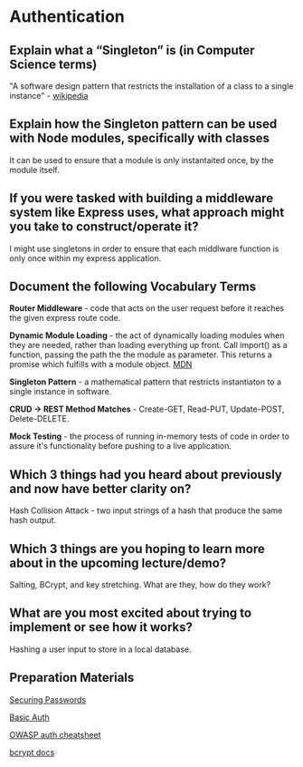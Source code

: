 # Authentication

## Explain what a “Singleton” is (in Computer Science terms)

"A software design pattern that restricts the installation of a class to a single instance" - [wikipedia](https://en.wikipedia.org/wiki/Singleton_pattern)

## Explain how the Singleton pattern can be used with Node modules, specifically with classes

It can be used to ensure that a module is only instantaited once, by the module itself.

## If you were tasked with building a middleware system like Express uses, what approach might you take to construct/operate it?

I might use singletons in order to ensure that each middlware function is only once within my express application.

## Document the following Vocabulary Terms

**Router Middleware** - code that acts on the user request before it reaches the given express route code.

**Dynamic Module Loading** - the act of dynamically loading modules when they are needed, rather than loading everything up front. Call import() as a function, passing the path the the module as parameter. This returns a promise which fulfills with a module object. [MDN](https://developer.mozilla.org/en-US/docs/Web/JavaScript/Guide/Modules#dynamic_module_loading)

**Singleton Pattern** - a mathematical pattern that restricts instantiaton to a single instance in software.

**CRUD -> REST Method Matches** - Create-GET, Read-PUT, Update-POST, Delete-DELETE.

**Mock Testing** - the process of running in-memory tests of code in order to assure it's functionality before pushing to a live application.

## Which 3 things had you heard about previously and now have better clarity on?

Hash Collision Attack - two input strings of a hash that produce the same hash output. 

## Which 3 things are you hoping to learn more about in the upcoming lecture/demo?

Salting, BCrypt, and key stretching. What are they, how do they work?

## What are you most excited about trying to implement or see how it works?

Hashing a user input to store in a local database.

## Preparation Materials

[Securing Passwords](https://thehackernews.com/2014/04/securing-passwords-with-bcrypt-hashing.html)

[Basic Auth](https://en.wikipedia.org/wiki/Basic_access_authentication)

[OWASP auth cheatsheet](https://cheatsheetseries.owasp.org/cheatsheets/Authentication_Cheat_Sheet.html)

[bcrypt docs](https://www.npmjs.com/package/bcrypt)

